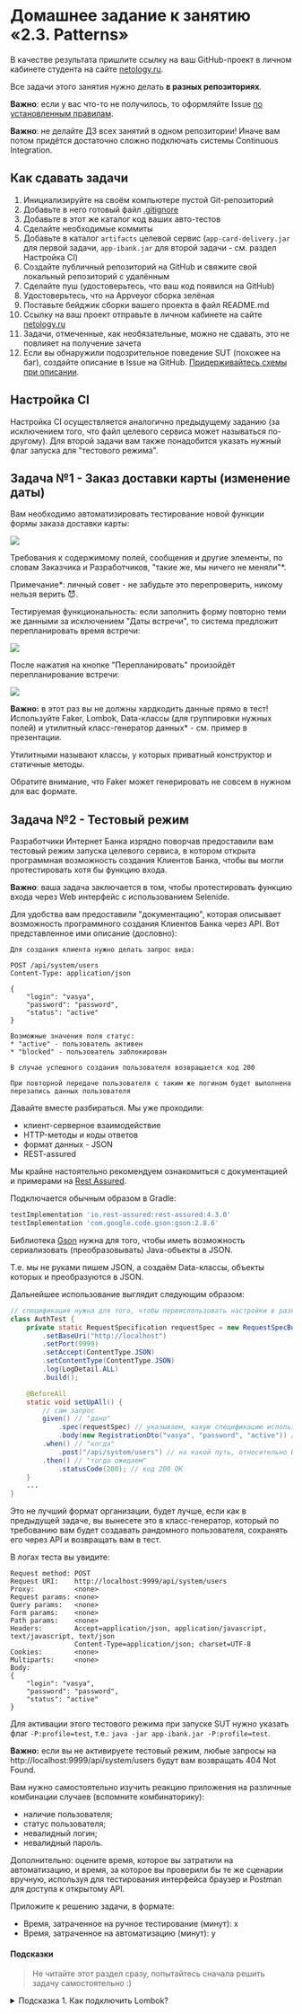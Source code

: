 # Домашнее задание к занятию «2.3. Patterns»

В качестве результата пришлите ссылку на ваш GitHub-проект в личном кабинете студента на сайте [netology.ru](https://netology.ru).

Все задачи этого занятия нужно делать **в разных репозиториях**.

**Важно**: если у вас что-то не получилось, то оформляйте Issue [по установленным правилам](../report-requirements.md).

**Важно**: не делайте ДЗ всех занятий в одном репозитории! Иначе вам потом придётся достаточно сложно подключать системы Continuous Integration.

## Как сдавать задачи

1. Инициализируйте на своём компьютере пустой Git-репозиторий
1. Добавьте в него готовый файл [.gitignore](../.gitignore)
1. Добавьте в этот же каталог код ваших авто-тестов
1. Сделайте необходимые коммиты
1. Добавьте в каталог `artifacts` целевой сервис (`app-card-delivery.jar` для первой задачи, `app-ibank.jar` для второй задачи - см. раздел Настройка CI)
1. Создайте публичный репозиторий на GitHub и свяжите свой локальный репозиторий с удалённым
1. Сделайте пуш (удостоверьтесь, что ваш код появился на GitHub)
1. Удостоверьтесь, что на Appveyor сборка зелёная
1. Поставьте бейджик сборки вашего проекта в файл README.md
1. Ссылку на ваш проект отправьте в личном кабинете на сайте [netology.ru](https://netology.ru)
1. Задачи, отмеченные, как необязательные, можно не сдавать, это не повлияет на получение зачета
1. Если вы обнаружили подозрительное поведение SUT (похожее на баг), создайте описание в Issue на GitHub. [Придерживайтесь схемы при описании](../report-requirements.md).

## Настройка CI
    
Настройка CI осуществляется аналогично предыдущему заданию (за исключением того, что файл целевого сервиса может называться по-другому). Для второй задачи вам также понадобится указать нужный флаг запуска для "тестового режима".

## Задача №1 - Заказ доставки карты (изменение даты)

Вам необходимо автоматизировать тестирование новой функции формы заказа доставки карты:

![](pic/order.png)

Требования к содержимому полей, сообщения и другие элементы, по словам Заказчика и Разработчиков, "такие же, мы ничего не меняли"*.

Примечание*: личный совет - не забудьте это перепроверить, никому нельзя верить 😈.

Тестируемая функциональность: если заполнить форму повторно теми же данными за исключением "Даты встречи", то система предложит перепланировать время встречи:

![](pic/replan.png)

После нажатия на кнопке "Перепланировать" произойдёт перепланирование встречи:

![](pic/success.png)

**Важно:** в этот раз вы не должны хардкодить данные прямо в тест! Используйте Faker, Lombok, Data-классы (для группировки нужных полей) и утилитный класс-генератор данных* - см. пример в презентации. 

Утилитными называют классы, у которых приватный конструктор и статичные методы.

Обратите внимание, что Faker может генерировать не совсем в нужном для вас формате.

## Задача №2 - Тестовый режим

Разработчики Интернет Банка изрядно поворчав предоставили вам тестовый режим запуска целевого сервиса, в котором открыта программная возможность создания Клиентов Банка, чтобы вы могли протестировать хотя бы функцию входа.

**Важно**: ваша задача заключается в том, чтобы протестировать функцию входа через Web интерфейс с использованием Selenide.

Для удобства вам предоставили "документацию", которая описывает возможность программного создания Клиентов Банка через API. Вот представленное ими описание (дословно):
```
Для создания клиента нужно делать запрос вида:

POST /api/system/users
Content-Type: application/json

{
    "login": "vasya",
    "password": "password",
    "status": "active" 
}

Возможные значения поля статус:
* "active" - пользователь активен
* "blocked" - пользователь заблокирован

В случае успешного создания пользователя возвращается код 200

При повторной передаче пользователя с таким же логином будет выполнена перезапись данных пользователя
```

Давайте вместе разбираться. Мы уже проходили:
* клиент-серверное взаимодействие
* HTTP-методы и коды ответов
* формат данных - JSON
* REST-assured

Мы крайне настоятельно рекомендуем ознакомиться с документацией и примерами на [Rest Assured](http://rest-assured.io).

Подключается обычным образом в Gradle:
```groovy
testImplementation 'io.rest-assured:rest-assured:4.3.0'
testImplementation 'com.google.code.gson:gson:2.8.6'
```

Библиотека [Gson](https://github.com/google/gson) нужна для того, чтобы иметь возможность сериализовать (преобразовывать) Java-объекты в JSON.

Т.е. мы не руками пишем JSON, а создаём Data-классы, объекты которых и преобразуются в JSON.

Дальнейшее использование выглядит следующим образом:
```java
// спецификация нужна для того, чтобы переиспользовать настройки в разных запросах
class AuthTest {
    private static RequestSpecification requestSpec = new RequestSpecBuilder()
        .setBaseUri("http://localhost")
        .setPort(9999)
        .setAccept(ContentType.JSON)
        .setContentType(ContentType.JSON)
        .log(LogDetail.ALL)
        .build();

    @BeforeAll
    static void setUpAll() {
        // сам запрос
        given() // "дано"
            .spec(requestSpec) // указываем, какую спецификацию используем 
            .body(new RegistrationDto("vasya", "password", "active")) // передаём в теле объект, который будет преобразован в JSON
        .when() // "когда" 
            .post("/api/system/users") // на какой путь, относительно BaseUri отправляем запрос
        .then() // "тогда ожидаем"
            .statusCode(200); // код 200 OK
    }
    ...
}
```

Это не лучший формат организации, будет лучше, если как в предыдущей задаче, вы вынесете это в класс-генератор, который по требованию вам будет создавать рандомного пользователя, сохранять его через API и возвращать вам в тест.

В логах теста вы увидите:
```
Request method:	POST
Request URI:	http://localhost:9999/api/system/users
Proxy:			<none>
Request params:	<none>
Query params:	<none>
Form params:	<none>
Path params:	<none>
Headers:		Accept=application/json, application/javascript, text/javascript, text/json
				Content-Type=application/json; charset=UTF-8
Cookies:		<none>
Multiparts:		<none>
Body:
{
    "login": "vasya",
    "password": "password",
    "status": "active" 
}
```

Для активации этого тестового режима при запуске SUT нужно указать флаг `-P:profile=test`, т.е.:
`java -jar app-ibank.jar -P:profile=test`.

**Важно:** если вы не активируете тестовый режим, любые запросы на http://localhost:9999/api/system/users будут вам возвращать 404 Not Found. 

Вам нужно самостоятельно изучить реакцию приложения на различные комбинации случаев (вспомните комбинаторику):
* наличие пользователя;
* статус пользователя;
* невалидный логин;
* невалидный пароль.

Дополнительно: оцените время, которое вы затратили на автоматизацию, и время, за которое вы проверили бы те же сценарии вручную, используя для тестирования интерфейса браузер и Postman для доступа к открытому API.

Приложите к решению задачи, в формате:
* Время, затраченное на ручное тестирование (минут): x
* Время, затраченное на автоматизацию (минут): y

#### Подсказки

> Не читайте этот раздел сразу, попытайтесь сначала решить задачу самостоятельно :)

<details>

<summary>Подсказка 1. Как подключить Lombok?</summary>

Посмотрите видео "Lombok & Lambda" в уроке "Основы автоматизации"

</details>
